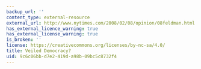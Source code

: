 ```yaml
---
backup_url: ''
content_type: external-resource
external_url: http://www.nytimes.com/2008/02/08/opinion/08feldman.html
has_external_licence_warning: true
has_external_license_warning: true
is_broken: ''
license: https://creativecommons.org/licenses/by-nc-sa/4.0/
title: Veiled Democracy?
uid: 9c6c06bb-d7e2-419d-a98b-09bc5c8732f4
---
```

